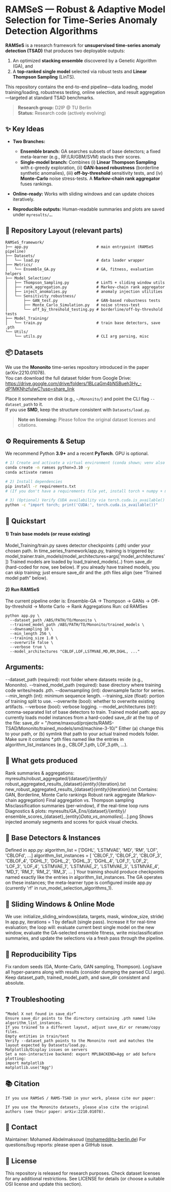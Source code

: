 # RAMSeS — Robust & Adaptive Model Selection for Time-Series Anomaly Detection Algorithms

**RAMSeS** is a research framework for **unsupervised time-series anomaly detection (TSAD)** that produces two deployable outputs:
1) An optimized **stacking ensemble** discovered by a Genetic Algorithm (GA), and  
2) A **top-ranked single model** selected via robust tests and **Linear Thompson Sampling** (LinTS).

This repository contains the end-to-end pipeline—data loading, model training/loading, robustness testing, online selection, and result aggregation—targeted at standard TSAD benchmarks.

> **Research group:** D2IP @ TU Berlin  
> **Status:** Research code (actively evolving)


## ✨ Key Ideas

- **Two Branches:**  
  - **Ensemble branch:** GA searches subsets of base detectors; a fixed meta-learner (e.g., RF/LR/GBM/SVM) stacks their scores.  
  - **Single-model branch:** Combines (i) **Linear Thompson Sampling** with ε-greedy exploration, (ii) **GAN-based robustness** (borderline synthetic anomalies), (iii) **off-by-threshold** sensitivity tests, and (iv) **Monte-Carlo** noise stress-tests. A **Markov-chain rank aggregator** fuses rankings.

- **Online-ready:** Works with sliding windows and can update choices iteratively.

- **Reproducible outputs:** Human-readable summaries and plots are saved under `myresults/…`.


## 🧱 Repository Layout (relevant parts)

```text
RAMSeS_framework/
├── app.py                              # main entrypoint (RAMSeS pipeline)
├── Datasets/
│   └── load.py                         # data loader wrapper
├── Metrics/
│   └── Ensemble_GA.py                  # GA, fitness, evaluation helpers
├── Model_Selection/
│   ├── Thompson_Sampling.py            # LinTS + sliding window utils
│   ├── rank_aggregation.py             # Markov-chain rank aggregator
│   ├── inject_anomalies.py             # anomaly injection utilities
│   └── Sensitivity_robustness/
│       ├── GAN_test.py                 # GAN-based robustness tests
│       ├── Monte_Carlo_Simulation.py   # noise stress-test
│       └── off_by_threshold_testing.py # borderline/off-by-threshold tests
├── Model_Training/
│   └── train.py                        # train base detectors, save .pth
└── Utils/
    └── utils.py                        # CLI arg parsing, misc
```




## 📦 Datasets

We use the **Mononito** time-series repository introduced in the paper (arXiv:2210.01078).  
You can download the full dataset folder from Google Drive:
https://drive.google.com/drive/folders/1BLcaGm4bNSBueh3Hy_-dP1MKNhzfulwC?usp=share_link


Place it somewhere on disk (e.g., `~/Mononito/`) and point the CLI flag `--dataset_path` to it.  
If you use **SMD**, keep the structure consistent with `Datasets/load.py`.

> **Note on licensing:** Please follow the original dataset licenses and citations.


## ⚙️ Requirements & Setup

We recommend Python **3.9+** and a recent **PyTorch**. GPU is optional.

```bash
# 1) Create and activate a virtual environment (conda shown; venv also fine)
conda create -n ramses python=3.10 -y
conda activate ramses

# 2) Install dependencies
pip install -r requirements.txt
# (If you don't have a requirements file yet, install torch + numpy + matplotlib + loguru + others your modules need.)

# 3) (Optional) Verify CUDA availability via torch.cuda.is_available()
python -c "import torch; print('CUDA:', torch.cuda.is_available())"
```

## 🚀 Quickstart
#### 1) Train base models (or reuse existing)
Model_Training/train.py saves detector checkpoints (.pth) under your chosen path.
In time_series_framework/app.py, training is triggered by:
model_trainer.train_models(model_architectures=args['model_architectures'])
Trained models are loaded by load_trained_models(..) from save_dir (hard-coded for now, see below).
If you already have trained models, you can skip training; just ensure save_dir and the .pth files align (see “Trained model path” below).

#### 2) Run RAMSeS
The current pipeline order is:
Ensemble-GA → Thompson → GANs → Off-by-threshold → Monte Carlo → Rank Aggregations
Run:
cd RAMSes

```
python app.py \
  --dataset_path /ABS/PATH/TO/Mononito \
  --trained_model_path /ABS/PATH/TO/Mononito/trained_models \
  --downsampling 10 \
  --min_length 256 \
  --training_size 1.0 \
  --overwrite false \
  --verbose true \
  --model_architectures "CBLOF,LOF,LSTMVAE,MD,RM,DGHL, ..."
````

## Arguments:
--dataset_path (required): root folder where datasets reside (e.g., Mononito).
--trained_model_path (required): base directory where training code writes/reads .pth.
--downsampling (int): downsample factor for series.
--min_length (int): minimum sequence length.
--training_size (float): portion of training split to use.
--overwrite (bool): whether to overwrite existing artifacts.
--verbose (bool): verbose logging.
--model_architectures (str): comma-separated list of base detectors to train.
Trained model path:
app.py currently loads model instances from a hard-coded save_dir at the top of the file:
save_dir = "/home/maxoud/projects/RAMS-TSAD/Mononito/trained_models/smd/machine-3-10/"
Either (a) change this to your path, or (b) symlink that path to your actual trained models folder. Make sure it contains *.pth files named like the entries in algorithm_list_instances (e.g., CBLOF_1.pth, LOF_3.pth, …).

## 🧪 What gets produced
Rank summaries & aggregations:
myresults/robust_aggregated/{dataset}/{entity}/
  robust_aggregated_results_{dataset}_{entity}_{iteration}.txt
  new_robust_aggregated_results_{dataset}_{entity}_{iteration}.txt
Contains:
GAN, Borderline, Monte Carlo rankings
Robust rank aggregate (Markov-chain aggregation)
Final aggregation vs. Thompson sampling
Misclassification summaries (per-window), if the real-time loop runs
Diagnostics & plots:
myresults/GA_Ens/{dataset}/{entity}/
  ensemble_scores_{dataset}_{entity}_Data_vs_anomalies_[...].png
Shows injected anomaly segments and scores for quick visual checks.


 ## 🧩 Base Detectors & Instances
Defined in app.py:
algorithm_list = ['DGHL', 'LSTMVAE', 'MD', 'RM', 'LOF', 'CBLOFd', ...]
algorithm_list_instances = [
  'CBLOF_1', 'CBLOF_2', 'CBLOF_3', 'CBLOF_4',
  'DGHL_1', 'DGHL_2', 'DGHL_3', 'DGHL_4',
  'LOF_1', 'LOF_2', 'LOF_3', 'LOF_4',
  'LSTMVAE_1', 'LSTMVAE_2', 'LSTMVAE_3', 'LSTMVAE_4',
  'MD_1',
  'RM_1', 'RM_2', 'RM_3', ...
]
Your training should produce checkpoints named exactly like the entries in algorithm_list_instances. The GA operates on these instances; the meta-learner type is configured inside app.py (currently 'rf' in run_model_selection_algorithms_1).


## 🔁 Sliding Windows & Online Mode
We use:
initialize_sliding_windows(data, targets, mask, window_size, stride)
In app.py, iterations = 1 by default (single pass). Increase it for real-time evaluation; the loop will:
evaluate current best single model on the new window,
evaluate the GA-selected ensemble fitness,
write misclassification summaries, and
update the selections via a fresh pass through the pipeline.

## 🧪 Reproducibility Tips
Fix random seeds (GA, Monte-Carlo, GAN sampling, Thompson).
Log/save all hyper-params along with results (consider dumping the parsed CLI args).
Keep dataset_path, trained_model_path, and save_dir consistent and absolute.

## ❓ Troubleshooting

```
“Model X not found in save_dir”
Ensure save_dir points to the directory containing .pth named like algorithm_list_instances.
If you trained to a different layout, adjust save_dir or rename/copy files.
Empty entities in train/test
Verify --dataset_path points to the Mononito root and matches the layout expected by Datasets/load.py.
Matplotlib/Display issues on servers
Set a non-interactive backend: export MPLBACKEND=Agg or add before plotting:
import matplotlib
matplotlib.use("Agg")
```
## 📚 Citation
```
If you use RAMSeS / RAMS-TSAD in your work, please cite our paper:

If you use the Mononito datasets, please also cite the original authors (see their paper: arXiv:2210.01078).
```
## 👤 Contact
Maintainer: Mohamed Abdelmaksoud (mohamed@tu-berlin.de)
For questions/bug reports: please open a GitHub issue.

## 📝 License
This repository is released for research purposes. Check dataset licenses for any additional restrictions. See LICENSE for details (or choose a suitable OSI license and update this section).
